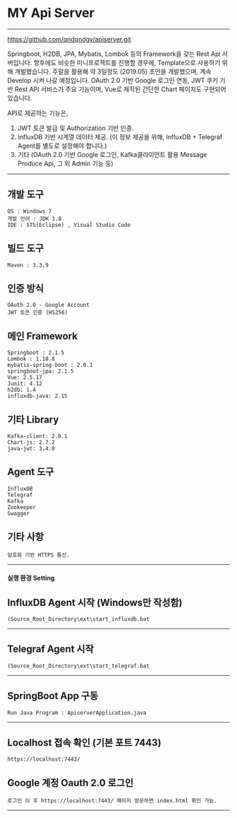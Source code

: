 # MY Api Server 
----

https://github.com/qndqndgy/apiserver.git

Springboot, H2DB, JPA, Mybatis, Lombok 등의 Framework을 갖는 Rest Api 서버입니다. 
향후에도 비슷한 미니프로젝트를 진행할 경우에, Template으로 사용하기 위해 개발했습니다.
주말을 활용해 약 3일정도 (2019.05) 초안을 개발했으며, 계속 Develop 시켜 나갈 예정입니다.
OAuth 2.0 기반 Google 로그인 연동, JWT 쿠키 기반 Rest API 서비스가 주요 기능이며, Vue로 제작된 간단한 Chart 페이지도 구현되어 있습니다.

API로 제공하는 기능은, 
1. JWT 토큰 발급 및 Authorization 기반 인증.
2. InfluxDB 기반 시계열 데이터 제공. (이 정보 제공을 위해, InfluxDB + Telegraf Agent를 별도로 설정해야 합니다.)
3. 기타 (OAuth 2.0 기반 Google 로그인, Kafka클라이언트 활용 Message Produce Api, 그 외 Admin 기능 등)

----

## 개발 도구
```
OS : Windows 7
개발 언어 : JDK 1.8
IDE : STS(Eclipse) , Visual Studio Code
```


## 빌드 도구
```
Maven : 3.3.9
```


## 인증 방식
```
OAuth 2.0 - Google Account
JWT 토큰 인증 (HS256)
```


## 메인 Framework
```
Springboot : 2.1.5
Lombok : 1.18.8
mybatis-spring-boot : 2.0.1
springboot-jpa: 2.1.5
Vue: 2.5.17
Junit: 4.12
h2db: 1.4
influxdb-java: 2.15
```


## 기타 Library
```
Kafka-client: 2.0.1
Chart-js: 2.7.2
java-jwt: 3.4.0
```


## Agent 도구
```
InfluxDB
Telegraf
Kafka
Zookeeper
Swagger
```


## 기타 사항
```
암호화 기반 HTTPS 통신. 
```

----


#### 실행 환경 Setting

## InfluxDB Agent 시작 (Windows만 작성함)
```
(Source_Root_Directory\ext\start_influxdb.bat
```
----

## Telegraf Agent 시작 
```
(Source_Root_Directory\ext\start_telegraf.bat
```
----

## SpringBoot App 구동
```
Run Java Program : ApiserverApplication.java
```
----

## Localhost 접속 확인 (기본 포트 7443)
```
https://localhost:7443/
```

## Google 계정 Oauth 2.0 로그인
```
로그인 이 후 https://localhost:7443/ 페이지 방문하면 index.html 확인 가능.
```

----------
